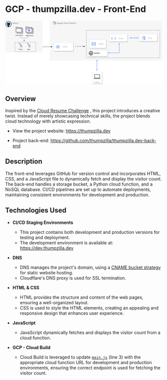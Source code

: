 # GCP - thumpzilla.dev - Front-End

![diagram](cloud-diagram.svg)


## Overview

Inspired by the [Cloud Resume Challenge](https://cloudresumechallenge.dev/docs/the-challenge/)
, this project introduces a creative twist. Instead of merely showcasing technical skills, the project blends cloud technology with artistic expression.

- View the project website: https://thumpzilla.dev

- Project back-end: https://github.com/thumpzilla/thumpzilla.dev-back-end

## Description

The front-end leverages GitHub for version control and incorporates HTML, CSS, and a JavaScript file to dynamically fetch and display the visitor count. The back-end handles a storage bucket, a Python cloud function, and a NoSQL database. CI/CD pipelines are set up to automate deployments, maintaining consistent environments for development and production.


## Technologies Used

- **CI/CD Staging Environments**
  - This project contains both development and production versions for testing and deployment.
  - The development environment is available at: https://dev.thumpzilla.dev

- **DNS**
  - DNS manages the project's domain, using a [CNAME bucket strategy](https://cloud.google.com/storage/docs/hosting-static-website-http) for static website hosting.
  - Cloudflare's DNS proxy is used for SSL termination.

- **HTML & CSS**
  - HTML provides the structure and content of the web pages, ensuring a well-organized layout.
  - CSS is used to style the HTML elements, creating an appealing and responsive design that enhances user experience.

- **JavaScript**
  - JavaScript dynamically fetches and displays the visitor count from a cloud function.

- **GCP - Cloud Build**
  - Cloud Build is leveraged to update [`main.js`](https://github.com/thumpzilla/thumpzilla.dev-front-end/blob/dev/prod/main.js) (line 3) with the appropriate cloud function URL for development and production environments, ensuring the correct endpoint is used for fetching the visitor count.
